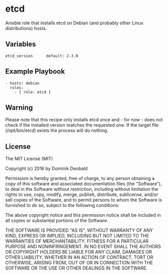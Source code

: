 # etcd

Ansible role that installs etcd on Debian (and probably other Linux distributions) hosts.

## Variables

    etcd_version      default: 2.3.0

## Example Playbook

    - hosts: debian
      roles:
        - { role: etcd }

## Warning

Please note that this recipe only installs etcd once and - for now - does not check if the installed version matches the requested one. If the target file (/opt/bin/etcd) exists the process will do nothing.

## License

The MIT License (MIT)

Copyright (c) 2016 by Dominik Deobald

Permission is hereby granted, free of charge, to any person obtaining a
copy of this software and associated documentation files (the "Software"),
to deal in the Software without restriction, including without limitation
the rights to use, copy, modify, merge, publish, distribute, sublicense,
and/or sell copies of the Software, and to permit persons to whom the
Software is furnished to do so, subject to the following conditions:

The above copyright notice and this permission notice shall be included in
all copies or substantial portions of the Software.

THE SOFTWARE IS PROVIDED "AS IS", WITHOUT WARRANTY OF ANY KIND, EXPRESS OR
IMPLIED, INCLUDING BUT NOT LIMITED TO THE WARRANTIES OF MERCHANTABILITY,
FITNESS FOR A PARTICULAR PURPOSE AND NONINFRINGEMENT. IN NO EVENT SHALL THE
AUTHORS OR COPYRIGHT HOLDERS BE LIABLE FOR ANY CLAIM, DAMAGES OR OTHER
LIABILITY, WHETHER IN AN ACTION OF CONTRACT, TORT OR OTHERWISE, ARISING
FROM, OUT OF OR IN CONNECTION WITH THE SOFTWARE OR THE USE OR OTHER DEALINGS
IN THE SOFTWARE.
